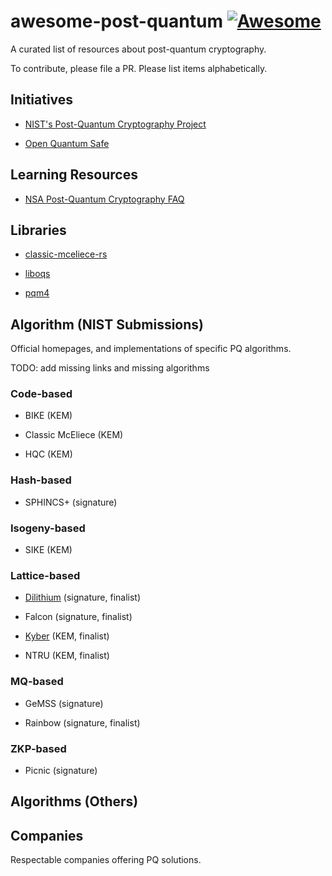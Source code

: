 # awesome-post-quantum [![Awesome](https://cdn.rawgit.com/sindresorhus/awesome/d7305f38d29fed78fa85652e3a63e154dd8e8829/media/badge.svg)](https://github.com/sindresorhus/awesome)

A curated list of resources about post-quantum cryptography.

To contribute, please file a PR. Please list items alphabetically.

## Initiatives

* [NIST's Post-Quantum Cryptography
  Project](https://csrc.nist.gov/projects/post-quantum-cryptography)

* [Open Quantum Safe](https://openquantumsafe.org/)

## Learning Resources

* [NSA Post-Quantum Cryptography FAQ](https://media.defense.gov/2021/Aug/04/2002821837/-1/-1/1/Quantum_FAQs_20210804.PDF)

## Libraries

* [classic-mceliece-rs](https://github.com/nixberg/classic-mceliece-rs)

* [liboqs](https://github.com/open-quantum-safe/liboqs)

* [pqm4](https://github.com/mupq/pqm4)

## Algorithm (NIST Submissions)

Official homepages, and implementations of specific PQ algorithms.

TODO: add missing links and missing algorithms

### Code-based

* BIKE (KEM)

* Classic McEliece (KEM)

* HQC (KEM)

### Hash-based

* SPHINCS+ (signature)

### Isogeny-based

* SIKE (KEM)

### Lattice-based

* [Dilithium](https://pq-crystals.org/dilithium/) (signature, finalist)

* Falcon (signature, finalist)

* [Kyber](https://pq-crystals.org/kyber) (KEM, finalist)

* NTRU (KEM, finalist)


### MQ-based

* GeMSS (signature)

* Rainbow (signature, finalist)

### ZKP-based

* Picnic (signature)



## Algorithms (Others)

## Companies

Respectable companies offering PQ solutions.
